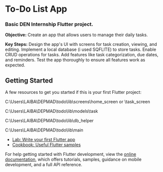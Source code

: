 # To-Do List App

<h3>Basic DEN Internship Flutter project.</h3>

<b>Objective:</b> Create an app that allows users to manage their
daily tasks.

<b>Key Steps:</b>
Design the app's UI with screens for task creation, viewing, and editing.
Implement a local database (i used SQFLITE) to store tasks.
Enable CRUD operations for tasks.
Add features like task categorization, due dates, and reminders.
Test the app thoroughly to ensure all features work as expected.

## Getting Started

A few resources to get you started if this is your first Flutter project:

C:\Users\LAIBA\DEPMAD\todo\lib\screens\home_screen  or \task_screen

C:\Users\LAIBA\DEPMAD\todo\lib\models\task

C:\Users\LAIBA\DEPMAD\todo\lib\db_helper

C:\Users\LAIBA\DEPMAD\todo\lib\main


- [Lab: Write your first Flutter app](https://docs.flutter.dev/get-started/codelab)
- [Cookbook: Useful Flutter samples](https://docs.flutter.dev/cookbook)

For help getting started with Flutter development, view the
[online documentation](https://docs.flutter.dev/), which offers tutorials,
samples, guidance on mobile development, and a full API reference.
